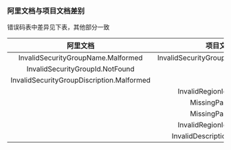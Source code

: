 ### 阿里文档与项目文档差别

错误码表中差异见下表，其他部分一致

|阿里文档|项目文档|
|:-:|:-:|
|InvalidSecurityGroupName.Malformed|InvalidSecurityGroupName.Malformed|
|InvalidSecurityGroupId.NotFound||
|InvalidSecurityGroupDiscription.Malformed||
||InvalidRegionId.NotFound|
||MissingParameter|
||MissingParameter|
||InvalidRegionId.NotFound|
||InvalidDescription.Malformed|
